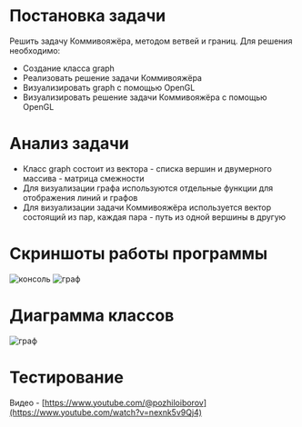 # Постановка задачи # 

Решить задачу Коммивояжёра, методом ветвей и  границ.
Для решения необходимо:

- Создание класса graph 
- Реализовать решение задачи Коммивояжёра 
- Визуализировать graph с помощью OpenGL 
- Визуализировать решение задачи Коммивояжёра с помощью OpenGL 

# Анализ задачи #

- Класс graph состоит из вектора - списка вершин и двумерного массива - матрица смежности
- Для визуализации графа используются отдельные функции для отображения линий и графов 
- Для визуализации задачи Коммивояжёра используется вектор состоящий из пар, каждая пара -  путь из одной вершины в другую 

# Скриншоты работы программы #

![консоль](https://github.com/pozhiloiborov/ARM/assets/116288619/6094d14d-d9d1-42be-92f5-274d9bfb8426)
![граф](https://github.com/pozhiloiborov/ARM/assets/116288619/ad7185d9-3b69-4051-9a98-d96705ae164a)

# Диаграмма классов

![граф](https://github.com/pozhiloiborov/ARM/assets/116288619/076c43a5-0342-4a93-b7c7-00bdb72afa5a)

# Тестирование #

Видео - [https://www.youtube.com/@pozhiloiborov](https://www.youtube.com/watch?v=nexnk5v9Qj4)
